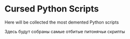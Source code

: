 # Cursed Python Scripts

Here will be collected the most demented Python scripts

Здесь будут собраны самые отбитые питонячьи скрипты
